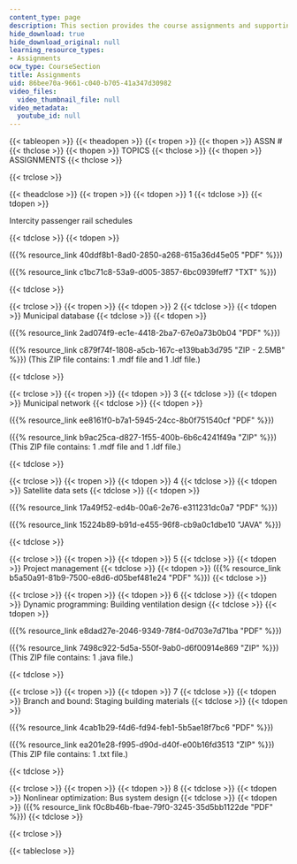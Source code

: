 ```yaml
---
content_type: page
description: This section provides the course assignments and supporting files.
hide_download: true
hide_download_original: null
learning_resource_types:
- Assignments
ocw_type: CourseSection
title: Assignments
uid: 86bee70a-9661-c040-b705-41a347d30982
video_files:
  video_thumbnail_file: null
video_metadata:
  youtube_id: null
---
```


{{< tableopen >}}
{{< theadopen >}}
{{< tropen >}}
{{< thopen >}}
ASSN #
{{< thclose >}}
{{< thopen >}}
TOPICS
{{< thclose >}}
{{< thopen >}}
ASSIGNMENTS
{{< thclose >}}

{{< trclose >}}

{{< theadclose >}}
{{< tropen >}}
{{< tdopen >}}
1
{{< tdclose >}}
{{< tdopen >}}


Intercity passenger rail schedules


{{< tdclose >}}
{{< tdopen >}}


({{% resource_link 40ddf8b1-8ad0-2850-a268-615a36d45e05 "PDF" %}})

({{% resource_link c1bc71c8-53a9-d005-3857-6bc0939feff7 "TXT" %}})


{{< tdclose >}}

{{< trclose >}}
{{< tropen >}}
{{< tdopen >}}
2
{{< tdclose >}}
{{< tdopen >}}
Municipal database
{{< tdclose >}}
{{< tdopen >}}


({{% resource_link 2ad074f9-ec1e-4418-2ba7-67e0a73b0b04 "PDF" %}})

({{% resource_link c879f74f-1808-a5cb-167c-e139bab3d795 "ZIP - 2.5MB" %}}) (This ZIP file contains: 1 .mdf file and 1 .ldf file.)


{{< tdclose >}}

{{< trclose >}}
{{< tropen >}}
{{< tdopen >}}
3
{{< tdclose >}}
{{< tdopen >}}
Municipal network
{{< tdclose >}}
{{< tdopen >}}


({{% resource_link ee8161f0-b7a1-5945-24cc-8b0f751540cf "PDF" %}})

({{% resource_link b9ac25ca-d827-1f55-400b-6b6c4241f49a "ZIP" %}}) (This ZIP file contains: 1 .mdf file and 1 .ldf file.)


{{< tdclose >}}

{{< trclose >}}
{{< tropen >}}
{{< tdopen >}}
4
{{< tdclose >}}
{{< tdopen >}}
Satellite data sets
{{< tdclose >}}
{{< tdopen >}}


({{% resource_link 17a49f52-ed4b-00a6-2e76-e311231dc0a7 "PDF" %}})

({{% resource_link 15224b89-b91d-e455-96f8-cb9a0c1dbe10 "JAVA" %}})


{{< tdclose >}}

{{< trclose >}}
{{< tropen >}}
{{< tdopen >}}
5
{{< tdclose >}}
{{< tdopen >}}
Project management
{{< tdclose >}}
{{< tdopen >}}
({{% resource_link b5a50a91-81b9-7500-e8d6-d05bef481e24 "PDF" %}})
{{< tdclose >}}

{{< trclose >}}
{{< tropen >}}
{{< tdopen >}}
6
{{< tdclose >}}
{{< tdopen >}}
Dynamic programming: Building ventilation design
{{< tdclose >}}
{{< tdopen >}}


({{% resource_link e8dad27e-2046-9349-78f4-0d703e7d71ba "PDF" %}})

({{% resource_link 7498c922-5d5a-550f-9ab0-d6f00914e869 "ZIP" %}}) (This ZIP file contains: 1 .java file.)


{{< tdclose >}}

{{< trclose >}}
{{< tropen >}}
{{< tdopen >}}
7
{{< tdclose >}}
{{< tdopen >}}
Branch and bound: Staging building materials
{{< tdclose >}}
{{< tdopen >}}


({{% resource_link 4cab1b29-f4d6-fd94-feb1-5b5ae18f7bc6 "PDF" %}})

({{% resource_link ea201e28-f995-d90d-d40f-e00b16fd3513 "ZIP" %}}) (This ZIP file contains: 1 .txt file.)


{{< tdclose >}}

{{< trclose >}}
{{< tropen >}}
{{< tdopen >}}
8
{{< tdclose >}}
{{< tdopen >}}
Nonlinear optimization: Bus system design
{{< tdclose >}}
{{< tdopen >}}
({{% resource_link f0c8b46b-fbae-79f0-3245-35d5bb1122de "PDF" %}})
{{< tdclose >}}

{{< trclose >}}

{{< tableclose >}}